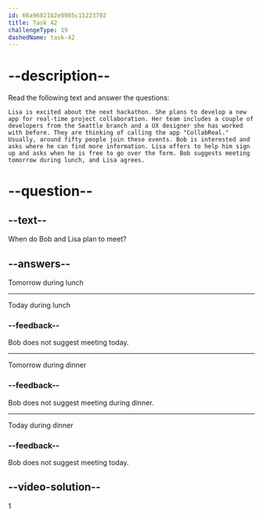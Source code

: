 ```yaml
---
id: 66a96821b2e8985c15223702
title: Task 42
challengeType: 19
dashedName: task-42
---
```


# --description--

Read the following text and answer the questions:

`Lisa is excited about the next hackathon. She plans to develop a new app for real-time project collaboration. Her team includes a couple of developers from the Seattle branch and a UX designer she has worked with before. They are thinking of calling the app "CollabReal." Usually, around fifty people join these events. Bob is interested and asks where he can find more information. Lisa offers to help him sign up and asks when he is free to go over the form. Bob suggests meeting tomorrow during lunch, and Lisa agrees.`

# --question--

## --text--

When do Bob and Lisa plan to meet?

## --answers--

Tomorrow during lunch

---

Today during lunch

### --feedback--

Bob does not suggest meeting today.

---

Tomorrow during dinner

### --feedback--

Bob does not suggest meeting during dinner.

---

Today during dinner

### --feedback--

Bob does not suggest meeting today.

## --video-solution--

1
